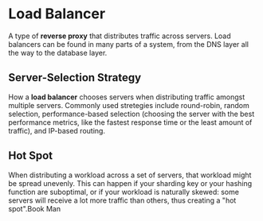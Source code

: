 # Load Balancer

A type of **reverse proxy** that distributes traffic across servers. Load balancers can be found in many parts of a system, from the DNS layer all the way to the database layer.

## Server-Selection Strategy

How a **load balancer** chooses servers when distributing traffic amongst multiple servers. Commonly used stretegies include round-robin, random selection, performance-based selection (choosing the server with the best performance metrics, like the fastest response time or the least amount of traffic), and IP-based routing.

## Hot Spot

When distributing a workload across a set of servers, that workload might be spread unevenly. This can happen if your sharding key or your hashing function are suboptimal, or if your workload is naturally skewed: some servers will receive a lot more traffic than others, thus creating a "hot spot".Book Man